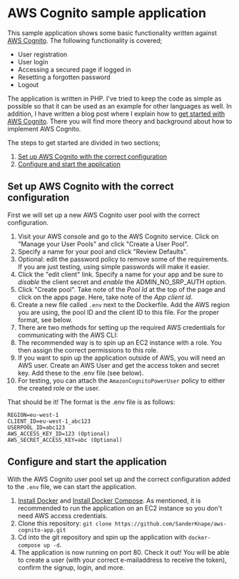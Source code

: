 # AWS Cognito sample application
This sample application shows some basic functionality written against [AWS Cognito](https://aws.amazon.com/cognito). The following functionality is covered;

* User registration
* User login
* Accessing a secured page if logged in
* Resetting a forgotten password
* Logout

The application is written in PHP. I've tried to keep the code as simple as possible so that it can be used as an example for other languages as well. In addition, I have written a blog post where I explain how to [get started with AWS Cognito](https://sanderknape.com/2017/02/getting-started-with-aws-cognito). There you will find more theory and background about how to implement AWS Cognito.

The steps to get started are divided in two sections;

1. [Set up AWS Cognito with the correct configuration](#set-up-aws-cognito-with-the-correct-configuration)
2. [Configure and start the application](#configure-and-start-the-application)

## Set up AWS Cognito with the correct configuration
First we will set up a new AWS Cognito user pool with the correct configuration.

1. Visit your AWS console and go to the AWS Cognito service. Click on "Manage your User Pools" and click "Create a User Pool".
2. Specify a name for your pool and click "Review Defaults".
3. Optional: edit the password policy to remove some of the requirements. If you are just testing, using simple passwords will make it easier.
4. Click the "edit client" link. Specify a name for your app and be sure to *disable* the client secret and *enable* the ADMIN_NO_SRP_AUTH option.
5. Click "Create pool". Take note of the *Pool Id* at the top of the page and click on the apps page. Here, take note of the *App client id*.
6. Create a new file called `.env` next to the Dockerfile. Add the AWS region you are using, the pool ID and the client ID to this file. For the proper format, see below.
7. There are two methods for setting up the required AWS credentials for communicating with the AWS CLI:
  1. The recommended way is to spin up an EC2 instance with a role. You then assign the correct permissions to this role.
  2. If you want to spin up the application outside of AWS, you will need an AWS user. Create an AWS User and get the access token and secret key. Add these to the .env file (see below).
8. For testing, you can attach the `AmazonCognitoPowerUser` policy to either the created role or the user.

That should be it! The format is the .env file is as follows:

```
REGION=eu-west-1
CLIENT_ID=eu-west-1_abc123
USERPOOL_ID=abc123
AWS_ACCESS_KEY_ID=123 (Optional)
AWS_SECRET_ACCESS_KEY=abc (Optional)
```

## Configure and start the application
With the AWS Cognito user pool set up and the correct configuration added to the `.env` file, we can start the application.

1. [Install Docker](https://docs.docker.com/engine/installation/) and [Install Docker Compose](https://docs.docker.com/compose/install/). As mentioned, it is recommended to run the application on an EC2 instance so you don't need AWS access credentials.
2. Clone this repository: `git clone https://github.com/SanderKnape/aws-cognito-app.git`
3. Cd into the git repository and spin up the application with `docker-compose up -d`.
4. The application is now running on port 80. Check it out! You will be able to create a user (with your correct e-mailaddress to receive the token), confirm the signup, login, and more.
